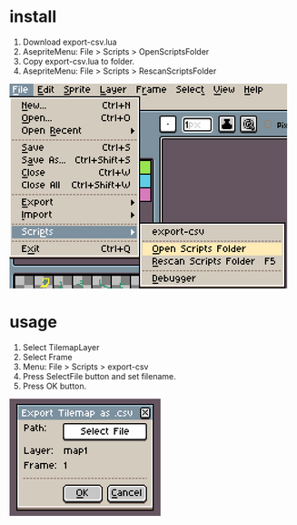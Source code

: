 # install

1. Download export-csv.lua
1. AsepriteMenu: File > Scripts > OpenScriptsFolder<br>
1. Copy export-csv.lua to folder.
1. AsepriteMenu: File > Scripts > RescanScriptsFolder<br>

![open_folder](https://github.com/oja-bitterlife/asepritescript-export-csv/blob/main/img/open_folder.png)

# usage

1. Select TilemapLayer
2. Select Frame
3. Menu: File > Scripts > export-csv
4. Press SelectFile button and set filename.
5. Press OK button.

![open_folder](https://github.com/oja-bitterlife/asepritescript-export-csv/blob/main/img/dialog.png)
